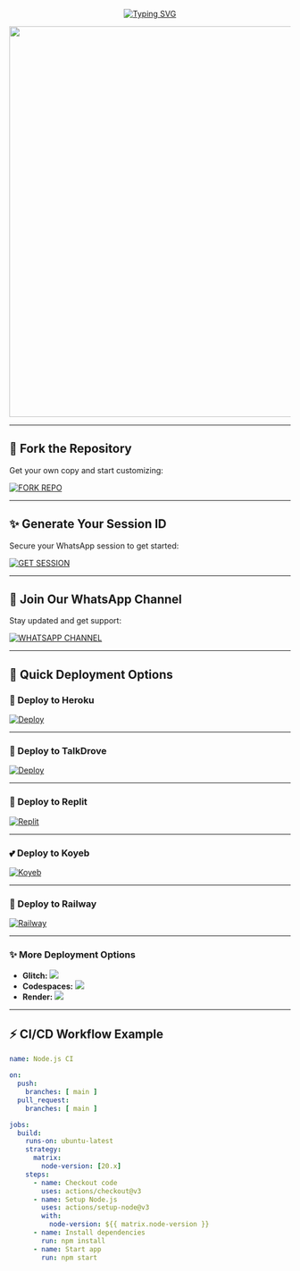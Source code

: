<p align="center">
  <a href="https://git.io/typing-svg">
    <img src="https://readme-typing-svg.demolab.com?font=Dancing+Script&size=70&pause=1000&color=FF69B4&center=true&vCenter=true&width=1000&height=180&lines=QUEEN+ASUNA+MD;Version+1.0.0;Created+By+INCONNU+BOY" alt="Typing SVG" />
  </a>
</p>

<p align="center">
  <img src="https://files.catbox.moe/e1k73u.jpg" width="700"/>
</p>

---

## 🌸 Fork the Repository

Get your own copy and start customizing:

[![FORK REPO](https://img.shields.io/badge/FORK%20REPO-Click%20Here-FF69B4?style=for-the-badge&logo=github)](https://github.com/INCONNU-BOY/QUEEN-ASUNA-MD/fork)

---

## ✨ Generate Your Session ID

Secure your WhatsApp session to get started:

[![GET SESSION](https://img.shields.io/badge/GET%20SESSION-Generate%20Now-DB7093?style=for-the-badge&logo=whatsapp)](https://inconnu-tech-web-session-id.onrender.com/)

---

## 💌 Join Our WhatsApp Channel

Stay updated and get support:

[![WHATSAPP CHANNEL](https://img.shields.io/badge/JOIN%20CHANNEL-WhatsApp%20Support-32CD32?style=for-the-badge&logo=whatsapp)](https://whatsapp.com/channel/0029Vb6T8td5K3zQZbsKEU1R)

---

## 🚀 Quick Deployment Options

### 💖 Deploy to Heroku
[![Deploy](https://www.herokucdn.com/deploy/button.svg)](https://dashboard.heroku.com/new-app?template=https://github.com/INCONNU-BOY/QUEEN-ASUNA-MD)

---

### 🌷 Deploy to TalkDrove
<a href="https://host.talkdrove.com/dashboard/select-bot/prepare-deployment?botId=51" target="_blank"><img alt="Deploy" src="https://img.shields.io/badge/DEPLOY-NOW-8A2BE2?style=for-the-badge&logo=visualstudiocode"/></a>

---

### 🌸 Deploy to Replit
<a href="https://repl.it/github/INCONNU-BOY/QUEEN-ASUNA-MD"><img alt="Replit" src="https://img.shields.io/badge/REPLIT-orange?style=for-the-badge&logo=replit&logoColor=white"/></a>

---

### 💕 Deploy to Koyeb
<a href="https://app.koyeb.com/auth/signin" target="_blank"><img alt="Koyeb" src="https://img.shields.io/badge/KOYEB-blue?style=for-the-badge&logo=koyeb&logoColor=white"/></a>

---

### 🌹 Deploy to Railway
<a href="https://railway.app/new" target="_blank"><img alt="Railway" src="https://img.shields.io/badge/RAILWAY-black?style=for-the-badge&logo=railway"/></a>

---

### ✨ More Deployment Options

- **Glitch:** <a href="https://glitch.com/signup" target="_blank"><img src="https://img.shields.io/badge/GLITCH-pink?style=for-the-badge&logo=glitch"/></a>
- **Codespaces:** <a href="https://github.com/codespaces/new" target="_blank"><img src="https://img.shields.io/badge/CODESPACE-navy?style=for-the-badge&logo=visualstudiocode"/></a>
- **Render:** <a href="https://dashboard.render.com" target="_blank"><img src="https://img.shields.io/badge/RENDER-maroon?style=for-the-badge&logo=render"/></a>

---

## ⚡ CI/CD Workflow Example

```yaml
name: Node.js CI

on:
  push:
    branches: [ main ]
  pull_request:
    branches: [ main ]

jobs:
  build:
    runs-on: ubuntu-latest
    strategy:
      matrix:
        node-version: [20.x]
    steps:
      - name: Checkout code
        uses: actions/checkout@v3
      - name: Setup Node.js
        uses: actions/setup-node@v3
        with:
          node-version: ${{ matrix.node-version }}
      - name: Install dependencies
        run: npm install
      - name: Start app
        run: npm start
